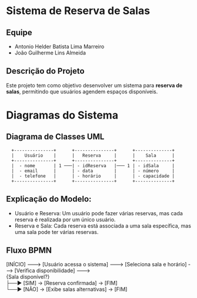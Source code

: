 # Sistema de Reserva de Salas

## Equipe
- Antonio Helder Batista Lima Marreiro
- João Guilherme Lins Almeida 

## Descrição do Projeto
Este projeto tem como objetivo desenvolver um sistema para **reserva de salas**, permitindo que usuários agendem espaços disponíveis.

# Diagramas do Sistema

## Diagrama de Classes UML

      +---------------+      +---------------+      +--------------+
      |    Usuário    |      |   Reserva     |      |    Sala      |
      +---------------+      +---------------+      +--------------+
      |  - nome       | 1 ───| - idReserva   |─── 1 | - idSala     |
      |  - email      |      | - data        |      | - número     |
      |  - telefone   |      | - horário     |      | - capacidade |
      +---------------+      +---------------+      +--------------+

## Explicação do Modelo:
- Usuário e Reserva: Um usuário pode fazer várias reservas, mas cada reserva é realizada por um único usuário.
- Reserva e Sala: Cada reserva está associada a uma sala específica, mas uma sala pode ter várias reservas.

## Fluxo BPMN

[INÍCIO] ---> [Usuário acessa o sistema] ---> [Seleciona sala e horário] ---> [Verifica disponibilidade] ---> <br>
{Sala disponível?} <br>
   ├──► [SIM] →    [Reserva confirmada] → [FIM] <br>
   └──► [NÃO] →   [Exibe salas alternativas] → [FIM] <br>
